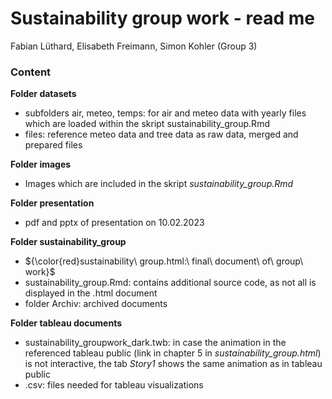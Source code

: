 # Sustainability group work - read me 

Fabian Lüthard, Elisabeth Freimann, Simon Kohler (Group 3)


### Content

**Folder datasets**
- subfolders air, meteo, temps: for air and meteo data with yearly files which are loaded within the skript sustainability_group.Rmd
- files: reference meteo data and tree data as raw data, merged and prepared files

**Folder images**
- Images which are included in the skript *sustainability_group.Rmd*

**Folder presentation**
- pdf and pptx of presentation on 10.02.2023

**Folder sustainability_group**
- ${\color{red}sustainability\ group.html:\ final\ document\ of\ group\ work}$
- sustainability_group.Rmd: contains additional source code, as not all is displayed in the .html document
- folder Archiv: archived documents

**Folder tableau documents**
- sustainability_groupwork_dark.twb: in case the animation in the referenced tableau public (link in chapter 5 in *sustainability_group.html*) is not interactive, the tab *Story1* shows the same animation as in tableau public
- .csv: files needed for tableau visualizations

